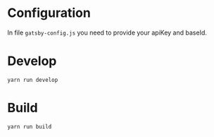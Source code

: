# Configuration

In file `gatsby-config.js` you need to provide your apiKey and baseId.

# Develop

```
yarn run develop
```

# Build

```
yarn run build
```